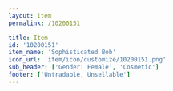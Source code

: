 ```yaml
---
layout: item
permalink: /10200151

title: Item
id: '10200151'
item_name: 'Sophisticated Bob'
icon_url: 'item/icon/customize/10200151.png'
sub_header: ['Gender: Female', 'Cosmetic']
footer: ['Untradable, Unsellable']
---
```

